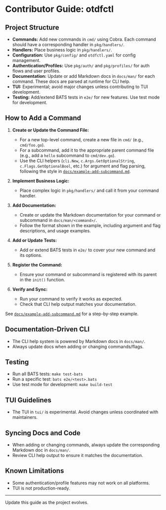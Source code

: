 # Contributor Guide: otdfctl

## Project Structure
- **Commands:** Add new commands in `cmd/` using Cobra. Each command should have a corresponding handler in `pkg/handlers/`.
- **Handlers:** Place business logic in `pkg/handlers/`.
- **Configuration:** Use `pkg/config/` and `otdfctl.yaml` for config management.
- **Authentication/Profiles:** Use `pkg/auth/` and `pkg/profiles/` for auth flows and user profiles.
- **Documentation:** Update or add Markdown docs in `docs/man/` for each command. These docs are parsed at runtime for CLI help.
- **TUI:** Experimental; avoid major changes unless contributing to TUI development.
- **Testing:** Add/extend BATS tests in `e2e/` for new features. Use test mode for development.

## How to Add a Command

1. **Create or Update the Command File:**
   - For a new top-level command, create a new file in `cmd/` (e.g., `cmd/foo.go`).
   - For a subcommand, add it to the appropriate parent command file (e.g., add a `hello` subcommand to `cmd/dev.go`).
   - Use the CLI helpers (`cli.New`, `c.Args.GetOptionalString`, `c.Flags.GetOptionalBool`, etc.) for argument and flag parsing, following the style in [`docs/example-add-subcommand.md`](docs/example-add-subcommand.md).

2. **Implement Business Logic:**
   - Place complex logic in `pkg/handlers/` and call it from your command handler.

3. **Add Documentation:**
   - Create or update the Markdown documentation for your command or subcommand in `docs/man/<command>/`.
   - Follow the format shown in the example, including argument and flag descriptions, and usage examples.

4. **Add or Update Tests:**
   - Add or extend BATS tests in `e2e/` to cover your new command and its options.

5. **Register the Command:**
   - Ensure your command or subcommand is registered with its parent in the `init()` function.

6. **Verify and Sync:**
   - Run your command to verify it works as expected.
   - Check that CLI help output matches your documentation.

See [`docs/example-add-subcommand.md`](docs/example-add-subcommand.md) for a step-by-step example.

## Documentation-Driven CLI
- The CLI help system is powered by Markdown docs in `docs/man/`.
- Always update docs when adding or changing commands/flags.

## Testing
- Run all BATS tests: `make test-bats`
- Run a specific test: `bats e2e/<test>.bats`
- Use test mode for development: `make build-test`

## TUI Guidelines
- The TUI in `tui/` is experimental. Avoid changes unless coordinated with maintainers.

## Syncing Docs and Code
- When adding or changing commands, always update the corresponding Markdown doc in `docs/man/`.
- Review CLI help output to ensure it matches the documentation.

## Known Limitations
- Some authentication/profile features may not work on all platforms.
- TUI is not production-ready.

---
Update this guide as the project evolves.

